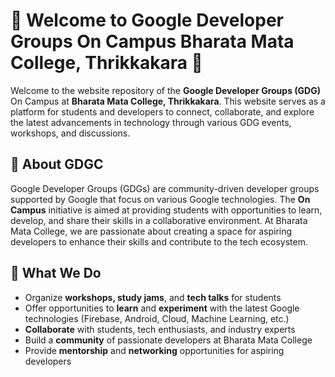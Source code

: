 # 🎉 Welcome to Google Developer Groups On Campus Bharata Mata College, Thrikkakara 🎉

Welcome to the website repository of the **Google Developer Groups (GDG)** On Campus at **Bharata Mata College, Thrikkakara**. This website serves as a platform for students and developers to connect, collaborate, and explore the latest advancements in technology through various GDG events, workshops, and discussions.

## 🚀 About GDGC

Google Developer Groups (GDGs) are community-driven developer groups supported by Google that focus on various Google technologies. The **On Campus** initiative is aimed at providing students with opportunities to learn, develop, and share their skills in a collaborative environment. At Bharata Mata College, we are passionate about creating a space for aspiring developers to enhance their skills and contribute to the tech ecosystem.

## 🌟 What We Do

- Organize **workshops, study jams**, and **tech talks** for students
- Offer opportunities to **learn** and **experiment** with the latest Google technologies (Firebase, Android, Cloud, Machine Learning, etc.)
- **Collaborate** with students, tech enthusiasts, and industry experts
- Build a **community** of passionate developers at Bharata Mata College
- Provide **mentorship** and **networking** opportunities for aspiring developers

  

